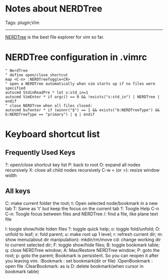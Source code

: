 # Notes about NERDTree
Tags: plugin;Vim

------

[NERDTree](https://github.com/scrooloose/nerdtree) is the best file explorer for vim so far.

# NERDTree configuration in .vimrc

    " NerdTree
    " define open/close shortcut
    map <C-n> :NERDTreeToggle<CR>
    " open a NERDTree automatically when vim starts up if no files were specified
    autocmd StdinReadPre * let s:std_in=1
    autocmd VimEnter * if argc() == 0 && !exists("s:std_in") | NERDTree | endif
    " close NERDTree when all files closed:
    autocmd bufenter * if (winnr("$") == 1 && exists("b:NERDTreeType") && b:NERDTreeType == "primary") | q | endif

# Keyboard shortcut list

## Frequently Used Keys

?: open/close shortcut key list
P: back to root
O: expand all nodes recursively
X: close all child nodes recursively
C-w < (or >): resize window width

## All keys

C: make current folder the root; 
t: Open selected node/bookmark in a new tab
T: Same as 't' but keep the focus on the current tab
?: Toogle Help
C-n C-n: Toogle focus between files and NERDTree
/: find a file, like plane text file

I: toogle show/hide hiden files 
?: toggle quick help; 
o: toggle fold/unfold; 
O: unfold to leaf; 
x: fold parent; 
u: make root up 1 level; 
r: refresh current dir; 
m: show menu(about dir manipulation): mkdir/rm/move 
cd: change working dir to current selected dir; 
F: toggle show/hide files; 
B: toggle bookmark table; 
q: close NERDTree window; 
A: Max/Restore NERDTree window; 
P: goto the root; 
p: goto the parent; 
Bookmark is persistent. So you can reopen it after you leaving vim. 
:Bookmark <name>: set bookmark(dir or file) 
:OpenBookmark <bookmark>: open file <bookmark> 
:ClearBookmark: as is 
D: delete bookmark(when cursor in bookmark table)
